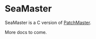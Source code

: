# SeaMaster

SeaMaster is a C version of [PatchMaster](https://patchmaster.org/).

More docs to come.
